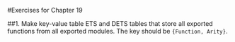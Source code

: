 #Exercises for Chapter 19

##1. Make key-value table ETS and DETS tables that store all exported functions from all exported modules. The key should be `{Function, Arity}`.
